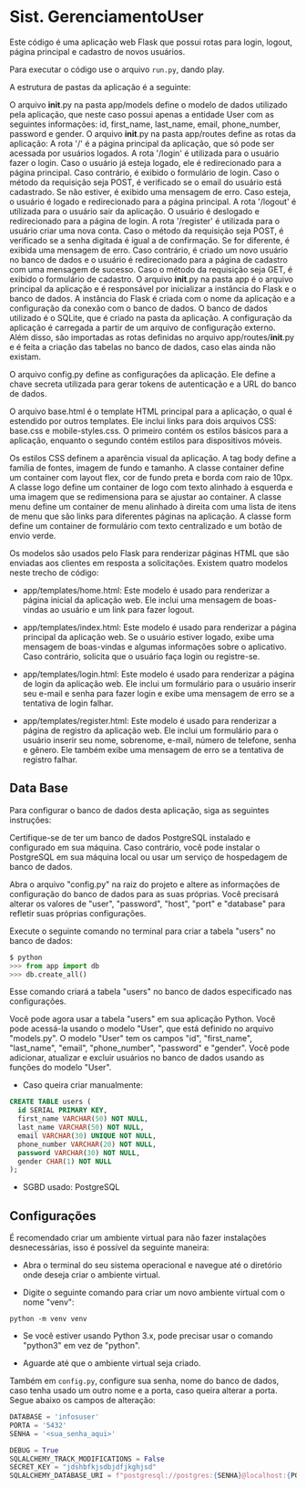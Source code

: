 # Sist. GerenciamentoUser

Este código é uma aplicação web Flask que possui rotas para login, logout, página principal e cadastro de novos usuários.

Para executar o código use o arquivo `run.py`, dando play.

A estrutura de pastas da aplicação é a seguinte:

O arquivo __init__.py na pasta app/models define o modelo de dados utilizado pela aplicação, que neste caso possui apenas a entidade User com as seguintes informações: id, first_name, last_name, email, phone_number, password e gender.
O arquivo __init__.py na pasta app/routes define as rotas da aplicação:
A rota '/' é a página principal da aplicação, que só pode ser acessada por usuários logados.
A rota '/login' é utilizada para o usuário fazer o login. Caso o usuário já esteja logado, ele é redirecionado para a página principal. Caso contrário, é exibido o formulário de login. Caso o método da requisição seja POST, é verificado se o email do usuário está cadastrado. Se não estiver, é exibido uma mensagem de erro. Caso esteja, o usuário é logado e redirecionado para a página principal.
A rota '/logout' é utilizada para o usuário sair da aplicação. O usuário é deslogado e redirecionado para a página de login.
A rota '/register' é utilizada para o usuário criar uma nova conta. Caso o método da requisição seja POST, é verificado se a senha digitada é igual a de confirmação. Se for diferente, é exibida uma mensagem de erro. Caso contrário, é criado um novo usuário no banco de dados e o usuário é redirecionado para a página de cadastro com uma mensagem de sucesso. Caso o método da requisição seja GET, é exibido o formulário de cadastro.
O arquivo __init__.py na pasta app é o arquivo principal da aplicação e é responsável por inicializar a instância do Flask e o banco de dados. A instância do Flask é criada com o nome da aplicação e a configuração da conexão com o banco de dados. O banco de dados utilizado é o SQLite, que é criado na pasta da aplicação. A configuração da aplicação é carregada a partir de um arquivo de configuração externo. Além disso, são importadas as rotas definidas no arquivo app/routes/__init__.py e é feita a criação das tabelas no banco de dados, caso elas ainda não existam.

O arquivo config.py define as configurações da aplicação. Ele define a chave secreta utilizada para gerar tokens de autenticação e a URL do banco de dados.

O arquivo base.html é o template HTML principal para a aplicação, o qual é estendido por outros templates. Ele inclui links para dois arquivos CSS: base.css e mobile-styles.css. O primeiro contém os estilos básicos para a aplicação, enquanto o segundo contém estilos para dispositivos móveis.

Os estilos CSS definem a aparência visual da aplicação. A tag body define a família de fontes, imagem de fundo e tamanho. A classe container define um container com layout flex, cor de fundo preta e borda com raio de 10px. A classe logo define um container de logo com texto alinhado à esquerda e uma imagem que se redimensiona para se ajustar ao container. A classe menu define um container de menu alinhado à direita com uma lista de itens de menu que são links para diferentes páginas na aplicação. A classe form define um container de formulário com texto centralizado e um botão de envio verde.

Os modelos são usados pelo Flask para renderizar páginas HTML que são enviadas aos clientes em resposta a solicitações. Existem quatro modelos neste trecho de código:

- app/templates/home.html: Este modelo é usado para renderizar a página inicial da aplicação web. Ele inclui uma mensagem de boas-vindas ao usuário e um link para fazer logout.

- app/templates/index.html: Este modelo é usado para renderizar a página principal da aplicação web. Se o usuário estiver logado, exibe uma mensagem de boas-vindas e algumas informações sobre o aplicativo. Caso contrário, solicita que o usuário faça login ou registre-se.

- app/templates/login.html: Este modelo é usado para renderizar a página de login da aplicação web. Ele inclui um formulário para o usuário inserir seu e-mail e senha para fazer login e exibe uma mensagem de erro se a tentativa de login falhar.

- app/templates/register.html: Este modelo é usado para renderizar a página de registro da aplicação web. Ele inclui um formulário para o usuário inserir seu nome, sobrenome, e-mail, número de telefone, senha e gênero. Ele também exibe uma mensagem de erro se a tentativa de registro falhar.

## Data Base

Para configurar o banco de dados desta aplicação, siga as seguintes instruções:

Certifique-se de ter um banco de dados PostgreSQL instalado e configurado em sua máquina. Caso contrário, você pode instalar o PostgreSQL em sua máquina local ou usar um serviço de hospedagem de banco de dados.

Abra o arquivo "config.py" na raiz do projeto e altere as informações de configuração do banco de dados para as suas próprias. Você precisará alterar os valores de "user", "password", "host", "port" e "database" para refletir suas próprias configurações.

Execute o seguinte comando no terminal para criar a tabela "users" no banco de dados:

```python
$ python
>>> from app import db
>>> db.create_all()
```

Esse comando criará a tabela "users" no banco de dados especificado nas configurações.


Você pode agora usar a tabela "users" em sua aplicação Python. Você pode acessá-la usando o modelo "User", que está definido no arquivo "models.py". O modelo "User" tem os campos "id", "first_name", "last_name", "email", "phone_number", "password" e "gender". Você pode adicionar, atualizar e excluir usuários no banco de dados usando as funções do modelo "User".

- Caso queira criar manualmente:

```sql
CREATE TABLE users (
  id SERIAL PRIMARY KEY,
  first_name VARCHAR(50) NOT NULL,
  last_name VARCHAR(50) NOT NULL,
  email VARCHAR(30) UNIQUE NOT NULL,
  phone_number VARCHAR(20) NOT NULL,
  password VARCHAR(30) NOT NULL,
  gender CHAR(1) NOT NULL
);
```
- SGBD usado: PostgreSQL

## Configurações

É recomendado criar um ambiente virtual para não fazer instalações desnecessárias, isso é possível da seguinte maneira:

- Abra o terminal do seu sistema operacional e navegue até o diretório onde deseja criar o ambiente virtual.

- Digite o seguinte comando para criar um novo ambiente virtual com o nome "venv":

```python -m venv venv```

- Se você estiver usando Python 3.x, pode precisar usar o comando "python3" em vez de "python".

- Aguarde até que o ambiente virtual seja criado.

Também em `config.py`, configure sua senha, nome do banco de dados, caso tenha usado um outro nome e a porta, caso queira alterar a porta. Segue abaixo os campos de alteração:

```python
DATABASE = 'infosuser'
PORTA = '5432'
SENHA = '<sua_senha_aqui>'

DEBUG = True
SQLALCHEMY_TRACK_MODIFICATIONS = False
SECRET_KEY = "jdshbfkjsdbjdfjkghjsd"
SQLALCHEMY_DATABASE_URI = f"postgresql://postgres:{SENHA}@localhost:{PORTA}/{DATABASE}"
```